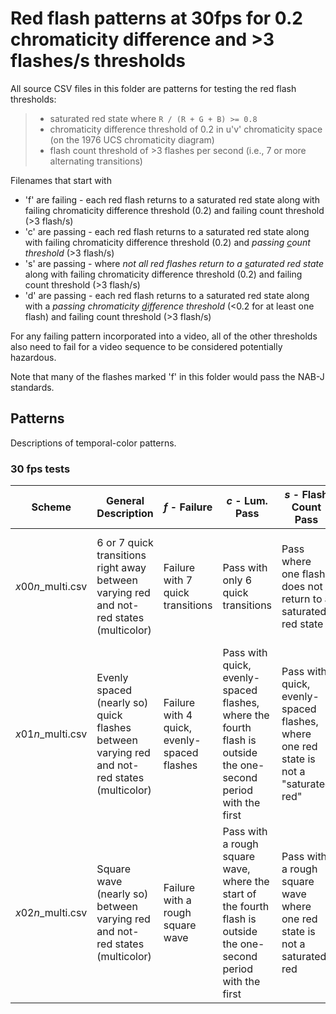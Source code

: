 # Red flash patterns at 30fps for 0.2 chromaticity difference and >3 flashes/s thresholds
All source CSV files in this folder are patterns for testing the red flash thresholds:
> - saturated red state where `R / (R + G + B) >= 0.8`
> - chromaticity difference threshold of 0.2 in u'v' chromaticity space (on the 1976 UCS chromaticity diagram) 
> - flash count threshold of >3 flashes per second (i.e., 7 or more alternating transitions)

Filenames that start with 
 - 'f' are failing - each red flash returns to a saturated red state along with failing chromaticity difference threshold (0.2) and failing count threshold (>3 flash/s)  
 - 'c' are passing - each red flash returns to a saturated red state along with failing chromaticity difference threshold (0.2) and *passing <u>c</u>ount threshold* (>3 flash/s)
 - 's' are passing - where *not all red flashes return to a <u>s</u>aturated red state* along with failing chromaticity difference threshold (0.2) and failing count threshold (>3 flash/s)
 - 'd' are passing - each red flash returns to a saturated red state along with a *passing chromaticity <u>d</u>ifference threshold* (<0.2 for at least one flash) and failing count threshold (>3 flash/s)  

For any failing pattern incorporated into a video, 
all of the other thresholds also need to fail for a video sequence to be 
considered potentially hazardous.

Note that many of the flashes marked 'f' in this folder would pass the NAB-J standards.

## Patterns 
Descriptions of temporal-color patterns.

### 30 fps tests

| Scheme | General Description | *f* - Failure | *c* - Lum. Pass | *s* - Flash Count Pass | *d* - Single Lum. Pass |
| --- | --- | --- | --- | --- | --- |
| *x*00*n*_multi.csv | 6 or 7 quick transitions right away between varying red and not-red states (multicolor) | Failure with 7 quick transitions | Pass with only 6 quick transitions | Pass where one flash does not return to a saturated red state | Pass where one transition does not exceed the 0.2 chromaticity difference threshold | 
| *x*01*n*_multi.csv | Evenly spaced (nearly so) quick flashes between varying red and not-red states (multicolor) | Failure with 4 quick, evenly-spaced flashes | Pass with quick, evenly-spaced flashes, where the fourth flash is outside the one-second period with the first | Pass with quick, evenly-spaced flashes, where one red state is not a "saturated red" | Pass with quick, evenly-spaced flashes, where one transition does not exceed the 0.2 chromaticity difference threshold | 
| *x*02*n*_multi.csv | Square wave (nearly so) between varying red and not-red states (multicolor) | Failure with a rough square wave | Pass with a rough square wave, where the start of the fourth flash is outside the one-second period with the first | Pass with a rough square wave where one red state is not a saturated red | Pass with a rough square wave, where one transition does not exceed the 0.2 chromaticity difference threshold | 